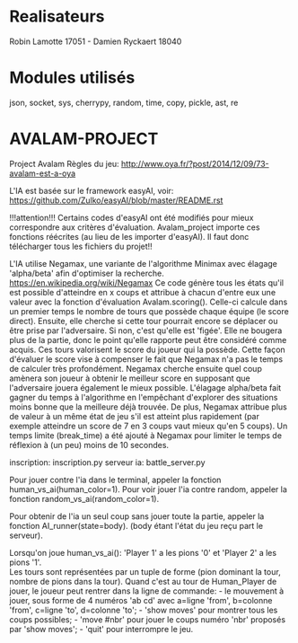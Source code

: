 # Realisateurs 
Robin Lamotte 17051 - Damien Ryckaert 18040

# Modules utilisés 
json, socket, sys, cherrypy, random, time, copy, pickle, ast, re

# AVALAM-PROJECT
Project Avalam
Règles du jeu:
http://www.oya.fr/?post/2014/12/09/73-avalam-est-a-oya

L'IA est basée sur le framework easyAI, voir:
https://github.com/Zulko/easyAI/blob/master/README.rst

!!!attention!!!
 Certains codes d'easyAI ont été modifiés pour mieux correspondre aux critères d'évaluation. Avalam_project importe ces fonctions réécrites (au lieu de les importer d'easyAI). Il faut donc télécharger tous les fichiers du projet!!

L'IA utilise Negamax, une variante de l'algorithme Minimax avec élagage 'alpha/beta' afin d'optimiser la recherche.
https://en.wikipedia.org/wiki/Negamax
Ce code génère tous les états qu'il est possible d'atteindre en x coups et attribue à chacun d'entre eux une valeur avec la fonction d'évaluation Avalam.scoring().
Celle-ci calcule dans un premier temps le nombre de tours que possède chaque équipe (le score direct). 
Ensuite, elle cherche si cette tour pourrait encore se déplacer ou être prise par l'adversaire. Si non, c'est qu'elle est 'figée'. Elle ne bougera plus de la partie, donc le point qu'elle rapporte peut être considéré comme acquis. Ces tours valorisent le score du joueur qui la possède. Cette façon d'évaluer le score vise à compenser le fait que Negamax n'a pas le temps de calculer très profondément.
Negamax cherche ensuite quel coup amènera son joueur à obtenir le meilleur score en supposant que l'adversaire jouera également le mieux possible.
L'élagage alpha/beta fait gagner du temps à l'algorithme en l'empêchant d'explorer des situations moins bonne que la meilleure déjà trouvée.
De plus, Negamax attribue plus de valeur à un même état de jeu s'il est atteint plus rapidement (par exemple atteindre un score de 7 en 3 coups vaut mieux qu'en 5 coups).
Un temps limite (break_time) a été ajouté à Negamax pour limiter le temps de réflexion à (un peu) moins de 10 secondes.  


inscription: inscription.py
serveur ia: battle_server.py


Pour jouer contre l'ia dans le terminal, appeler la fonction human_vs_ai(human_color=1).
Pour voir jouer l'ia contre random, appeler la fonction random_vs_ai(random_color=1).

Pour obtenir de l'ia un seul coup sans jouer toute la partie, appeler la fonction AI_runner(state=body). (body étant l'état du jeu reçu part le serveur).

Lorsqu'on joue human_vs_ai():
'Player 1' a les pions '0' et 'Player 2' a les pions '1'.    
Les tours sont représentées par un tuple de forme (pion dominant la tour, nombre de pions dans la tour).
Quand c'est au tour de Human_Player de jouer, le joueur peut rentrer dans la ligne de commande:
    - le mouvement à jouer, sous forme de 4 numéros 'ab cd' avec a=ligne 'from', b=colonne 'from', c=ligne 'to', d=colonne 'to';
    - 'show moves' pour montrer tous les coups possibles;
    - 'move #nbr' pour jouer le coups numéro 'nbr' proposés par 'show moves';
    - 'quit' pour interrompre le jeu.
